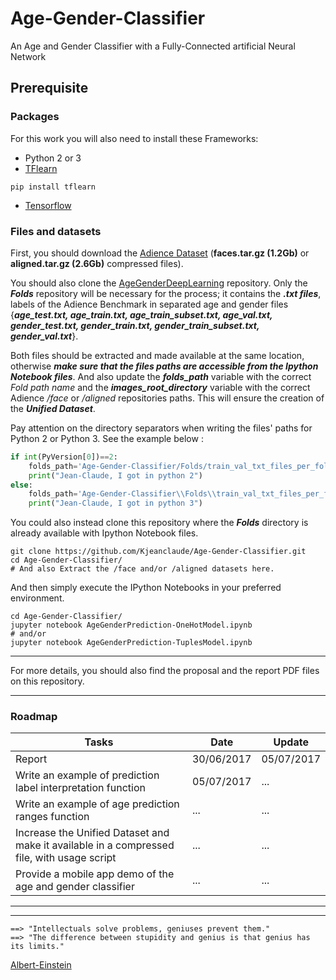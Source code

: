 # Age-Gender-Classifier
An Age and Gender Classifier with a Fully-Connected artificial Neural Network


## Prerequisite

### Packages
For this work you will also need to install these Frameworks:
- Python 2 or 3
- [TFlearn](http://tflearn.org/installation/)

``
pip install tflearn
``

-	[Tensorflow](https://www.tensorflow.org/install/)

### Files and datasets
First, you should download the [Adience Dataset](http://www.openu.ac.il/home/hassner/Adience/data.html) (**faces.tar.gz (1.2Gb)** or **aligned.tar.gz (2.6Gb)** compressed files). 

You should also clone the [AgeGenderDeepLearning](https://github.com/GilLevi/AgeGenderDeepLearning) repository. Only the ***Folds*** repository will be necessary for the process; it contains the ***.txt files***, labels of the Adience Benchmark in separated age and gender files {***age_test.txt, age_train.txt, age_train_subset.txt, age_val.txt, gender_test.txt, gender_train.txt, gender_train_subset.txt, gender_val.txt***}.

Both files should be extracted and made available at the same location, otherwise ***make sure that the files paths are accessible from the Ipython Notebook files***. And also update the ***folds_path*** variable with the correct *Fold path name* and the ***images_root_directory*** variable with the correct Adience */face* or */aligned* repositories paths. This will ensure the creation of the ***Unified Dataset***.

Pay attention on the directory separators when writing the files' paths for Python 2 or Python 3. See the example below :

```python
if int(PyVersion[0])==2:
    folds_path='Age-Gender-Classifier/Folds/train_val_txt_files_per_fold' 
    print("Jean-Claude, I got in python 2")
else:
    folds_path='Age-Gender-Classifier\\Folds\\train_val_txt_files_per_fold'
    print("Jean-Claude, I got in python 3")
```

You could also instead clone this repository where the ***Folds*** directory is already available with Ipython Notebook files.

```
git clone https://github.com/Kjeanclaude/Age-Gender-Classifier.git
cd Age-Gender-Classifier/
# And also Extract the /face and/or /aligned datasets here.
```

And then simply execute the IPython Notebooks in your preferred environment.

```ipython
cd Age-Gender-Classifier/
jupyter notebook AgeGenderPrediction-OneHotModel.ipynb
# and/or
jupyter notebook AgeGenderPrediction-TuplesModel.ipynb
```

---
For more details, you should also find the proposal and the report PDF files on this repository.

---
### Roadmap

| Tasks | Date | Update |
| --- | --- | --- |
| Report | 30/06/2017 | 05/07/2017 |
| Write an example of prediction label interpretation function | 05/07/2017 | ... |
| Write an example of age prediction ranges function | ... | ... |
| Increase the Unified Dataset and make it available in a compressed file, with usage script | ... | ... |
| Provide a mobile app demo of the age and gender classifier | ... | ... |

---
---
```
==> "Intellectuals solve problems, geniuses prevent them."
==> "The difference between stupidity and genius is that genius has its limits."
```
[Albert-Einstein](http://www.movemequotes.com/top-21-albert-einstein-quotes/)
